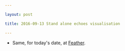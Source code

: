 ```yaml
---

layout: post

title: 2016-09-13 Stand alone echoes visualisation

---
```



-   Same, for today's date, at
    [Feather](/croaker/feather_tests/2016-09-10-Feather_ADC.md).

